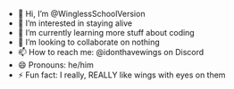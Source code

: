 - 👋 Hi, I’m @WinglessSchoolVersion
- 👀 I’m interested in staying alive
- 🌱 I’m currently learning more stuff about coding
- 💞️ I’m looking to collaborate on nothing
- 📫 How to reach me: @idonthavewings on Discord
- 😄 Pronouns: he/him
- ⚡ Fun fact: I really, REALLY like wings with eyes on them

<!---
WinglessSchoolVersion/WinglessSchoolVersion is a ✨ special ✨ repository because its `README.md` (this file) appears on your GitHub profile.
You can click the Preview link to take a look at your changes.
--->
